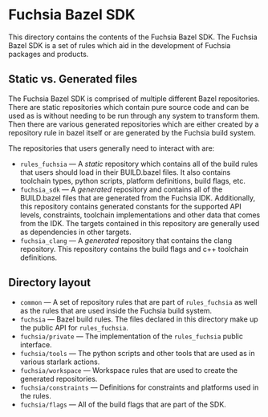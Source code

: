 # Fuchsia Bazel SDK

This directory contains the contents of the Fuchsia Bazel SDK. The Fuchsia Bazel
SDK is a set of rules which aid in the development of Fuchsia packages and products.

## Static vs. Generated files

The Fuchsia Bazel SDK is comprised of multiple different Bazel repositories. There
are static repositories which contain pure source code and can be used as is
without needing to be run through any system to transform them. Then there are
various generated repositories which are either created by a repository rule in
bazel itself or are generated by the Fuchsia build system.

The repositories that users generally need to interact with are:

* `rules_fuchsia` &mdash; A *static* repository which contains all of
the build rules that users should load in their BUILD.bazel files. It also
contains toolchain types, python scripts, platform definitions, build flags, etc.
* `fuchsia_sdk` &mdash; A *generated* repository and contains all of the
BUILD.bazel files that are generated from the Fuchsia IDK. Additionally, this
repository contains generated constants for the supported API levels, constraints,
toolchain implementations and other data that comes from the IDK. The targets
contained in this repository are generally used as dependencies in other targets.
* `fuchsia_clang` &mdash; A *generated* repository that contains the clang repository.
This repository contains the build flags and c++ toolchain definitions.

## Directory layout

* `common` &mdash; A set of repository rules that are part of `rules_fuchsia`
 as well as the rules that are used inside the Fuchsia build system.
* `fuchsia` &mdash; Bazel build rules. The files declared in this directory make
up the public API for `rules_fuchsia`.
* `fuchsia/private` &mdash; The implementation of the `rules_fuchsia` public
interface.
* `fuchsia/tools` &mdash; The python scripts and other tools that are used as
in various starlark actions.
* `fuchsia/workspace` &mdash; Workspace rules that are used to create the generated
repositories.
* `fuchsia/constraints` &mdash; Definitions for constraints and platforms used
in the rules.
* `fuchsia/flags` &mdash; All of the build flags that are part of the SDK.
